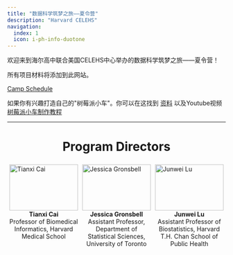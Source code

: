 ```yaml
---
title: "数据科学筑梦之旅——夏令营"
description: "Harvard CELEHS"
navigation:
  index: 1
  icon: i-ph-info-duotone
---
```


欢迎来到海尔高中联合美国CELEHS中心举办的数据科学筑梦之旅——夏令营！

所有项目材料将添加到此网站。

[Camp Schedule](https://docs.qq.com/doc/DTWxSekdFQWt4elB6)


如果你有兴趣打造自己的"树莓派小车"。你可以在这找到 [资料](https://docs.qq.com/sheet/DTUx4ck1tcHNtaW1T?tab=BB08J2) 以及Youtube视频 [树莓派小车制作教程](https://www.youtube.com/playlist?list=PL1NoIYgn9KhDKmdbQe0PN8yuDp_0w00Ft)

---

<center><h1><strong>Program Directors</strong></h1></center>

<div style="display: flex;">
  <div style="flex:33.33%; padding: 5px;">
    <img src="images/tianxi.png" alt="Tianxi Cai" style="width:100%">
    <div style="text-align: center;"><strong>Tianxi Cai</strong></div>
    <div style="text-align: center;">Professor of Biomedical Informatics, Harvard Medical School</div>
  </div>

  <div style="flex:33.33%; padding: 5px;">
    <img src="images/jessica.jpg" alt="Jessica Gronsbell" style="width:100%">
    <div style="text-align: center;"><strong>Jessica Gronsbell</strong></div>
    <div style="text-align: center;">Assistant Professor, Department of Statistical Sciences, University of Toronto</div>
  </div>

  <div style="flex: 33.33%; padding: 5px;">
    <img src="images/junwei.png" alt="Junwei Lu" style="width:100%">
    <div style="text-align: center;"><strong>Junwei Lu</strong></div>
    <div style="text-align: center;">Assistant Professor of Biostatistics,  Harvard T.H. Chan School of Public Health </div>
  </div>
</div>
